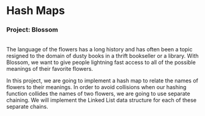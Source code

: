 # Hash Maps

### Project: Blossom

<br>
The language of the flowers has a long history and has often been a topic resigned to the domain of dusty books in a
thrift bookseller or a library. With Blossom, we want to give people lightning fast access to all of the possible
meanings of their favorite flowers.

In this project, we are going to implement a hash map to relate the names of flowers to their meanings. In order to
avoid collisions when our hashing function collides the names of two flowers, we are going to use separate chaining. We
will implement the Linked List data structure for each of these separate chains.